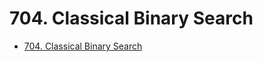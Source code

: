 # 704. Classical Binary Search

- [704. Classical Binary Search](https://novemberfall.github.io/LeetCode-NoteBook/#/Array/classicalBinarySearch)